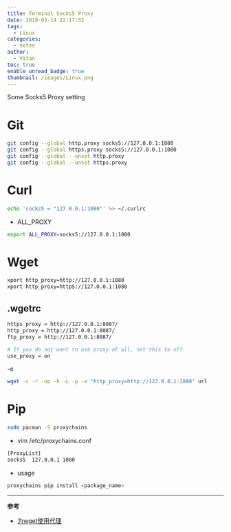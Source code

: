 ```yaml
---
title: Terminal Socks5 Proxy
date: 2019-05-14 22:17:52
tags:
  - Linux
categories:
  - notes
author:
  - Vitan
toc: true
enable_unread_badge: true
thumbnail: /images/Linux.png
---
```

Some Socks5 Proxy setting
<!--more-->
# Git
```bash
git config --global http.proxy socks5://127.0.0.1:1080
git config --global https.proxy socks5://127.0.0.1:1080
git config --global --unset http.proxy
git config --global --unset https.proxy
```

# Curl
```bash .curlrc
echo 'socks5 = "127.0.0.1:1080"' >> ~/.curlrc
```

- ALL_PROXY

```bash
export ALL_PROXY=socks5://127.0.0.1:1080
```

# Wget
```bash EVN Config
xport http_proxy=http://127.0.0.1:1080
xport http_proxy=httpS://127.0.0.1:1080
```

## .wgetrc
```bash ~/.wgetrc
https_proxy = http://127.0.0.1:8087/
http_proxy = http://127.0.0.1:8087/
ftp_proxy = http://127.0.0.1:8087/

# If you do not want to use proxy at all, set this to off.
use_proxy = on
```
-e

```bash
wget -c -r -np -k -L -p -e "http_proxy=http://127.0.0.1:1080" url
```

# Pip
```bash
sudo pacman -S proxychains
```
- vim /etc/proxychains.conf

```bash /etc/proxychains.conf
[ProxyList]
socks5  127.0.0.1 1080
```

- usage

```bash
proxychains pip install <package_name>
```

---
**参考**
- [为wget使用代理](https://my.oschina.net/u/2306127/blog/791258)
